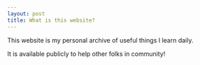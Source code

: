 ```yaml
---
layout: post
title: What is this website?
---
```


This website is my personal archive of useful things I learn daily.

It is available publicly to help other folks in community!
